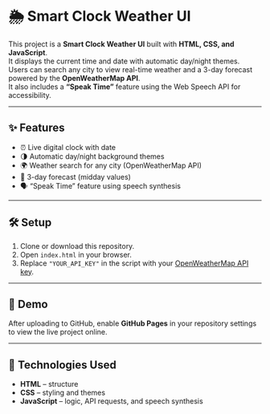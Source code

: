 # 🌦 Smart Clock Weather UI

This project is a **Smart Clock Weather UI** built with **HTML, CSS, and JavaScript**.  
It displays the current time and date with automatic day/night themes.  
Users can search any city to view real-time weather and a 3-day forecast powered by the **OpenWeatherMap API**.  
It also includes a **“Speak Time”** feature using the Web Speech API for accessibility.

---

## ✨ Features
- ⏰ Live digital clock with date  
- 🌗 Automatic day/night background themes  
- 🌍 Weather search for any city (OpenWeatherMap API)  
- 📅 3-day forecast (midday values)  
- 🗣 “Speak Time” feature using speech synthesis  

---

## 🛠 Setup
1. Clone or download this repository.  
2. Open `index.html` in your browser.  
3. Replace `"YOUR_API_KEY"` in the script with your [OpenWeatherMap API key](https://openweathermap.org/api).  

---

## 🚀 Demo
After uploading to GitHub, enable **GitHub Pages** in your repository settings to view the live project online.

---

## 📂 Technologies Used
- **HTML** – structure  
- **CSS** – styling and themes  
- **JavaScript** – logic, API requests, and speech synthesis

